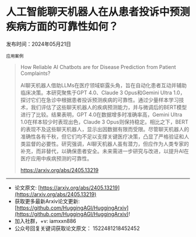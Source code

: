 # 人工智能聊天机器人在从患者投诉中预测疾病方面的可靠性如何？
发布时间：2024年05月21日

`应用案例`
> How Reliable AI Chatbots are for Disease Prediction from Patient Complaints?
>
> AI聊天机器人借助LLMs在医疗领域崭露头角，旨在自动化患者互动并辅助临床决策。本研究聚焦于GPT 4.0、Claude 3 Opus和Gemini Ultra 1.0，探讨它们在急诊中根据患者投诉预测疾病的可靠性。通过少量样本学习技术，我们评估了这些聊天机器人的疾病预测能力，并与微调后的BERT模型进行了比较。结果表明，GPT 4.0在数据增多时准确率高，Gemini Ultra 1.0在样本较少时表现出色，Claude 3 Opus则保持稳定。相比之下，BERT的表现不及这些聊天机器人，显示出因数据有限而受限。尽管聊天机器人的准确性各有千秋，但它们均不足以支撑关键医疗决策，凸显了严格验证和人类监督的必要性。研究强调，AI聊天机器人虽有潜力，但应作为人类专家的补充，而非替代，以确保患者安全。未来需进一步研究与改进，以提升AI在医疗应用中疾病预测的可靠性。
>
> https://arxiv.org/abs/2405.13219


<hr />

- 论文原文: [https://arxiv.org/abs/2405.13219](https://arxiv.org/abs/2405.13219)
- 获取更多最新Arxiv论文更新: [https://github.com/HuggingAGI/HuggingArxiv](https://github.com/HuggingAGI/HuggingArxiv)!
- 加入社群，+v: iamxxn886
- 公众号回复关键词获取论文原文： 1522481218452452